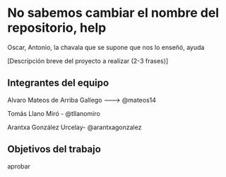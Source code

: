 # No sabemos cambiar el nombre del repositorio, help

Oscar, Antonio, la chavala que se supone que nos lo enseñó, ayuda

[Descripción breve del proyecto a realizar (2-3 frases)]

## Integrantes del equipo
Alvaro Mateos de Arriba Gallego ---> @mateos14

Tomás Llano Miró - @tllanomiro

Arantxa González Urcelay- @arantxagonzalez

## Objetivos del trabajo

aprobar
